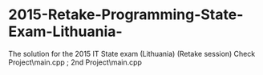 # 2015-Retake-Programming-State-Exam-Lithuania-
The solution for the 2015 IT State exam (Lithuania) (Retake session) Check Project\main.cpp ; 2nd Project\main.cpp
